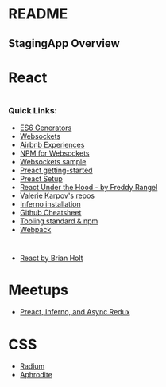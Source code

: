 # README

## StagingApp Overview

# React
#
### Quick Links:
 * [ES6 Generators](http://thecodebarbarian.com/introducing-80-20-guide-to-es2015-generators)
 * [Websockets](https://www.html5rocks.com/en/tutorials/websockets/basics/)
 * [Airbnb Experiences](https://www.airbnb.com/experiences/870?source=p1)
 * [NPM for Websockets](https://www.npmjs.com/package/websocket)
 * [Websockets sample](https://blog.idrsolutions.com/2013/12/websockets-an-introduction/)
 * [Preact getting-started](https://preactjs.com/guide/getting-started)
 * [Preact Setup](https://download.github.io/preact-layout/docs/getting-started/Setup.html)
 * [React Under the Hood - by Freddy Rangel](file:///Users/Downloads/reactunderthehood.pdf)
 * [Valerie Karpov's repos](https://github.com/vkarpov15?tab=repositories)
 * [Inferno installation](https://infernojs.org/docs/guides/installation)
 * [Github Cheatsheet](https://github.com/JoeyTravel/github-cheat-sheet)
 * [Tooling standard & npm](https://btholt.github.io/complete-intro-to-react/2016/01/04/tooling.html)
 * [Webpack](http://webpack.github.io)
 
#
 * [React by Brian Holt](https://btholt.github.io/complete-intro-to-react/all.html)
 
# Meetups
 * [Preact, Inferno, and Async Redux](https://www.meetup.com/jsmeetup/events/236129357/)

# CSS
 * [Radium](http://formidable.com/open-source/radium/)
 * [Aphrodite](https://github.com/Khan/aphrodite)
